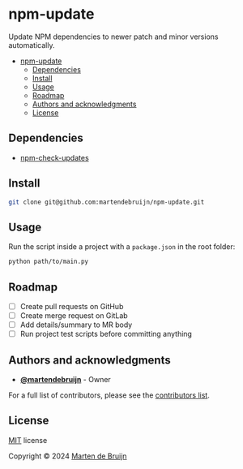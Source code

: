 # npm-update

Update NPM dependencies to newer patch and minor versions automatically.

- [npm-update](#npm-update)
  - [Dependencies](#dependencies)
  - [Install](#install)
  - [Usage](#usage)
  - [Roadmap](#roadmap)
  - [Authors and acknowledgments](#authors-and-acknowledgments)
  - [License](#license)

## Dependencies

- [npm-check-updates](https://www.npmjs.com/package/npm-check-updates)

## Install

```sh
git clone git@github.com:martendebruijn/npm-update.git
```

## Usage

Run the script inside a project with a `package.json` in the root folder:

```sh
python path/to/main.py
```

## Roadmap

- [ ] Create pull requests on GitHub
- [ ] Create merge request on GitLab
- [ ] Add details/summary to MR body
- [ ] Run project test scripts before committing anything

## Authors and acknowledgments

- **[@martendebruijn](https://github.com/martendebruijn)** - Owner

For a full list of contributors, please see the [contributors list](https://github.com/martendebruijn/types/graphs/contributors).

## License

[MIT](./LICENSE) license

Copyright © 2024 [Marten de Bruijn](https://github.com/martendebruijn)
